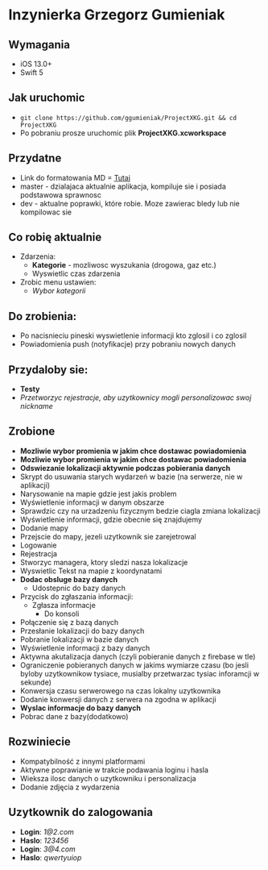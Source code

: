 #  Inzynierka Grzegorz Gumieniak 
## Wymagania
* iOS 13.0+ 
* Swift 5
## Jak uruchomic
* `git clone https://github.com/ggumieniak/ProjectXKG.git && cd ProjectXKG`
* Po pobraniu  prosze uruchomic plik __ProjectXKG.xcworkspace__  
## Przydatne
* Link do formatowania MD =  [Tutaj](https://github.com/adam-p/markdown-here/wiki/Markdown-Cheatsheet)
* master - dzialajaca aktualnie aplikacja, kompiluje sie i posiada podstawowa sprawnosc
* dev - aktualne poprawki, które robie. Moze zawierac bledy lub nie kompilowac sie
## Co robię aktualnie
* Zdarzenia:
    * __Kategorie__ - mozliwosc wyszukania (drogowa, gaz etc.)
    * Wyswietlic czas zdarzenia
* Zrobic menu ustawien: 
    * _Wybor kategorii_ 
## Do zrobienia:
* Po nacisnieciu pineski wyswietlenie informacji kto zglosil i co zglosil
* Powiadomienia push (notyfikacje) przy pobraniu nowych danych
## Przydaloby sie:
* __Testy__ 
* _Przetworzyc rejestracje, aby uzytkownicy mogli personalizowac swoj nickname_
## Zrobione
* __Mozliwie wybor promienia w jakim chce dostawac powiadomienia__
* __Mozliwie wybor promienia w jakim chce dostawac powiadomienia__
* __Odswiezanie lokalizacji aktywnie podczas pobierania danych__
* Skrypt do usuwania starych wydarzeń w bazie (na serwerze, nie w aplikacji)
* Narysowanie na mapie gdzie jest jakis problem
* Wyświetlenie informacji w danym obszarze 
* Sprawdzic czy na urzadzeniu fizycznym bedzie ciagla zmiana lokalizacji
* Wyświetlenie informacji, gdzie obecnie się znajdujemy
* Dodanie mapy
* Przejscie do mapy, jezeli uzytkownik sie zarejetrowal
* Logowanie
* Rejestracja
* Stworzyc managera, ktory sledzi nasza lokalizacje
* Wyswietlic Tekst na mapie z koordynatami
* __Dodac obsluge bazy danych__
    * Udostepnic do bazy danych
* Przycisk do zgłaszania informacji:
    * Zgłasza informacje
        * Do konsoli
* Połączenie się z bazą danych
* Przesłanie lokalizacji do bazy danych
* Pobranie lokalizacji w bazie danych
* Wyświetlenie informacji z bazy danych
* Aktywna akutalizacja danych (czyli pobieranie danych z firebase w tle)
* Ograniczenie pobieranych danych w jakims wymiarze czasu (bo jesli byloby uzytkownikow tysiace, musialby przetwarzac tysiac inforamcji w sekunde)
* Konwersja czasu serwerowego na czas lokalny uzytkownika
* Dodanie konwersji danych z serwera na zgodna w aplikacji
* __Wyslac informacje do bazy danych__
* Pobrac dane z bazy(dodatkowo)
## Rozwiniecie
* Kompatybilność z innymi platformami 
* Aktywne poprawianie w trakcie podawania loginu i hasla
* Wieksza ilosc danych o uzytkowniku i personalizacja
* Dodanie zdjęcia z wydarzenia
## Uzytkownik do zalogowania
* __Login__: _1@2.com_
* __Haslo__: _123456_
* __Login__: _3@4.com_
* __Haslo__: _qwertyuiop_
